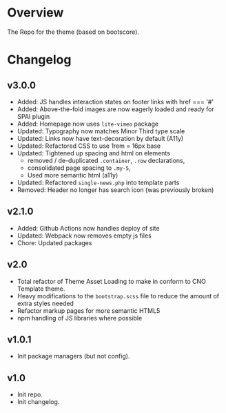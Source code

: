 # Overview

The Repo for the theme (based on bootscore).

# Changelog

## v3.0.0

-   Added: JS handles interaction states on footer links with href === '#'
-   Added: Above-the-fold images are now eagerly loaded and ready for SPAI plugin
-   Added: Homepage now uses `lite-vimeo` package
-   Updated: Typography now matches Minor Third type scale
-   Updated: Links now have text-decoration by default (A11y)
-   Updated: Refactored CSS to use 1rem = 16px base
-   Updated: Tightened up spacing and html on elements
    -   removed / de-duplicated `.container`, `.row` declarations,
    -   consolidated page spacing to `.my-5`,
    -   Used more semantic html (a11y)
-   Updated: Refactored `single-news.php` into template parts
-   Removed: Header no longer has search icon (was previously broken)

## v2.1.0

-   Added: Github Actions now handles deploy of site
-   Updated: Webpack now removes empty js files
-   Chore: Updated packages

## v2.0

-   Total refactor of Theme Asset Loading to make in conform to CNO Template theme.
-   Heavy modifications to the `bootstrap.scss` file to reduce the amount of extra styles needed
-   Refactor markup pages for more semantic HTML5
-   npm handling of JS libraries where possible

## v1.0.1

-   Init package managers (but not config).

## v1.0

-   Init repo.
-   Init changelog.
